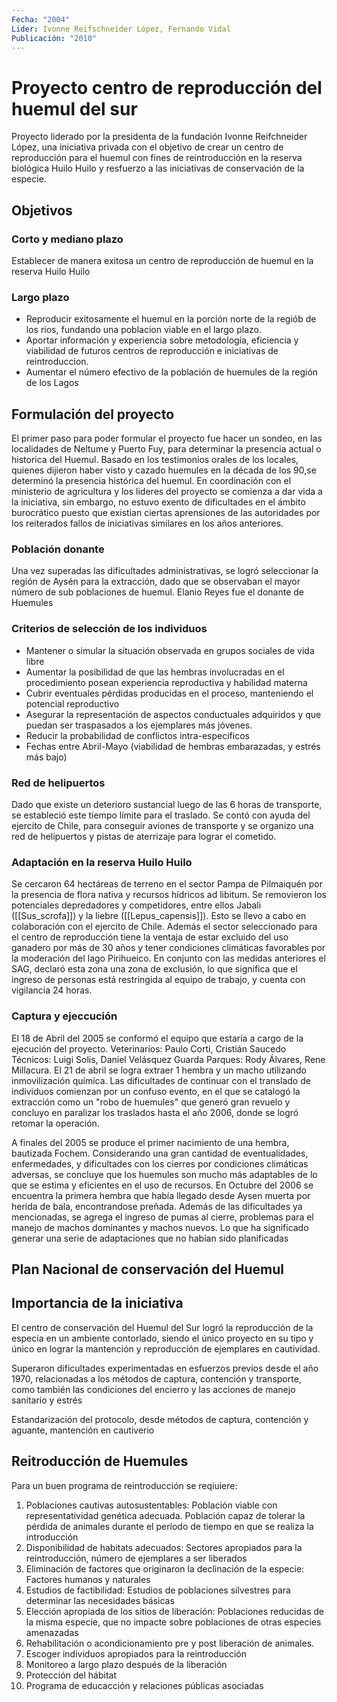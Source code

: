 ```yaml
---
Fecha: "2004"
Lider: Ivonne Reifschneider López, Fernando Vidal
Publicación: "2010"
---
```


# Proyecto centro de reproducción del huemul del sur

Proyecto liderado por la presidenta de la fundación Ivonne Reifchneider López, una iniciativa privada con el objetivo de crear un centro de reproducción para el huemul con fines de reintroducción en la reserva biológica Huilo Huilo y resfuerzo a las iniciativas de conservación de la especie.
## Objetivos
### Corto y mediano plazo
Establecer de manera exitosa un centro de reproducción de huemul en la reserva Huilo Huilo
### Largo plazo
* Reproducir exitosamente el huemul en la porción norte de la regiób de los rios, fundando una poblacion viable en el largo plazo.
* Aportar información y experiencia sobre metodología, eficiencia y viabilidad de futuros centros de reproducción e iniciativas de reintroduccion.
* Aumentar el número efectivo de la población de huemules de la región de los Lagos
## Formulación del proyecto
El primer paso para poder formular el proyecto fue hacer un sondeo, en las localidades de Neltume y Puerto Fuy, para determinar la presencia actual o historica del Huemul. Basado en los testimonios orales de los locales, quienes dijieron haber visto y cazado huemules en la década de los 90,se determinó la presencia histórica del huemul.
En coordinación con el ministerio de agricultura y los lideres del proyecto se comienza a dar vida a la iniciativa, sin embargo, no estuvo exento de dificultades en el ámbito burocrático puesto que existian ciertas aprensiones de las autoridades por los reiterados fallos de iniciativas similares en los años anteriores.
### Población donante
Una vez superadas las dificultades administrativas, se logró seleccionar la región de Aysén para la extracción, dado que se observaban el mayor número de sub poblaciones de huemul.
Elanio Reyes fue el donante de Huemules
### Criterios de selección de los individuos
* Mantener o simular la situación observada en grupos sociales de vida libre
* Aumentar la posibilidad de que las hembras involucradas en el procedimiento posean experiencia reproductiva y habilidad materna
* Cubrir eventuales pérdidas producidas en el proceso, manteniendo el potencial reproductivo
* Asegurar la representación de aspectos conductuales adquiridos y que puedan ser traspasados a los ejemplares más jóvenes.
* Reducir la probabilidad de conflictos intra-especificos
* Fechas entre Abril-Mayo (viabilidad de hembras embarazadas, y estrés más bajo)
### Red de helipuertos
Dado que existe un deterioro sustancial luego de las 6 horas de transporte, se estableció este tiempo límite para el traslado.
Se contó con ayuda del ejercito de Chile, para conseguir aviones de transporte y se organizo una red de helipuertos y pistas de aterrizaje para lograr el cometido.
### Adaptación en la reserva Huilo Huilo
Se cercaron 64 hectáreas de terreno en el sector Pampa de Pilmaiquén por la presencia de flora nativa y recursos hídricos ad libitum.
Se removieron los potenciales depredadores y competidores, entre ellos Jabali ([[Sus_scrofa]]) y la liebre ([[Lepus_capensis]]). Esto se llevo a cabo en colaboración con el ejercito de Chile.
Además el sector seleccionado para el centro de reproducción  tiene la ventaja de estar excluido del uso ganadero por más de 30 años y tener condiciones climáticas favorables por la moderación del lago Pirihueico.
En conjunto con las medidas anteriores el SAG, declaró esta zona una zona de exclusión, lo que significa que el ingreso de personas está restringida al equipo de trabajo, y cuenta con vigilancia 24 horas.
### Captura y ejeccución
El 18 de Abril del 2005 se conformó el equipo que estaría a cargo de la ejecución del proyecto.
Veterinarios: Paulo Corti, Cristián Saucedo
Técnicos: Luigi Solis, Daniel Velásquez
Guarda Parques: Rody Álvares, Rene Millacura.
El 21 de abril se logra extraer  1 hembra y un macho utilizando inmovilización química.
Las dificultades de continuar con el translado de individuos comienzan por un confuso evento, en el que se catalogó la extracción como un "robo de huemules"  que generó gran revuelo y concluyo en paralizar los traslados hasta el año 2006, donde se logró retomar la operación.

A finales del 2005 se produce el primer nacimiento de una hembra, bautizada Fochem.
Considerando una gran cantidad de eventualidades, enfermedades, y dificultades con los cierres por condiciones climáticas adversas, se concluye que los huemules son mucho más adaptables de lo que se estima y eficientes en el uso de recursos.
En Octubre del 2006 se encuentra la primera hembra que había llegado desde Aysen muerta por herida de bala, encontrandose preñada.
Además de las dificultades ya mencionadas, se agrega el ingreso de pumas al cierre, problemas para el manejo de machos dominantes y machos nuevos. Lo que ha significado generar una serie de adaptaciones que no habían sido planificadas

## Plan Nacional de conservación del Huemul

## Importancia de la iniciativa

El centro de conservación del Huemul del Sur logró la reproducción de la especia en un ambiente contorlado, siendo el único proyecto en su tipo y único en lograr la mantención y reproducción de ejemplares en cautividad.

Superaron dificultades experimentadas en esfuerzos previos desde el año 1970, relacionadas a los métodos de captura, contención y transporte, como también las condiciones del encierro y las acciones de manejo sanitario y estrés

Estandarización del protocolo, desde métodos de captura, contención y aguante, mantención en cautiverio 

## Reitroducción de Huemules

Para un buen programa de reintroducción se reqiuiere:
1. Poblaciones cautivas autosustentables: Población viable con representatividad genética adecuada. Población capaz de tolerar la pérdida de animales durante el período de tiempo en que se realiza la introducción
2. Disponibilidad de habitats adecuados: Sectores apropiados para la reintroducción, número de ejemplares a ser liberados
3. Eliminación de factores que originaron la declinación de la especie: Factores humanos y naturales
4. Estudios de factibilidad: Estudios de poblaciones silvestres para determinar las necesidades básicas
5. Elección apropiada de los sitios de liberación: Poblaciones reducidas de la misma especie, que no impacte sobre poblaciones de otras especies amenazadas
6. Rehabilitación o acondicionamiento pre y post liberación de animales.
7. Escoger individuos apropiados para la reintroducción
8. Monitoreo a largo plazo después de la liberación
9. Protección del hábitat
10. Programa de educacción y relaciones públicas asociadas